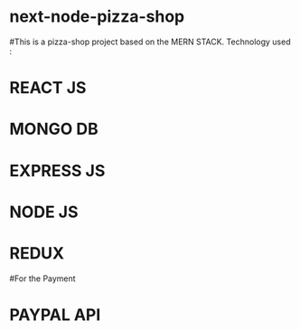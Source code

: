 # next-node-pizza-shop
#This is a pizza-shop project based on the MERN STACK.
Technology used :
# REACT JS
# MONGO DB
# EXPRESS JS
# NODE JS
# REDUX

#For the Payment 
# PAYPAL API
